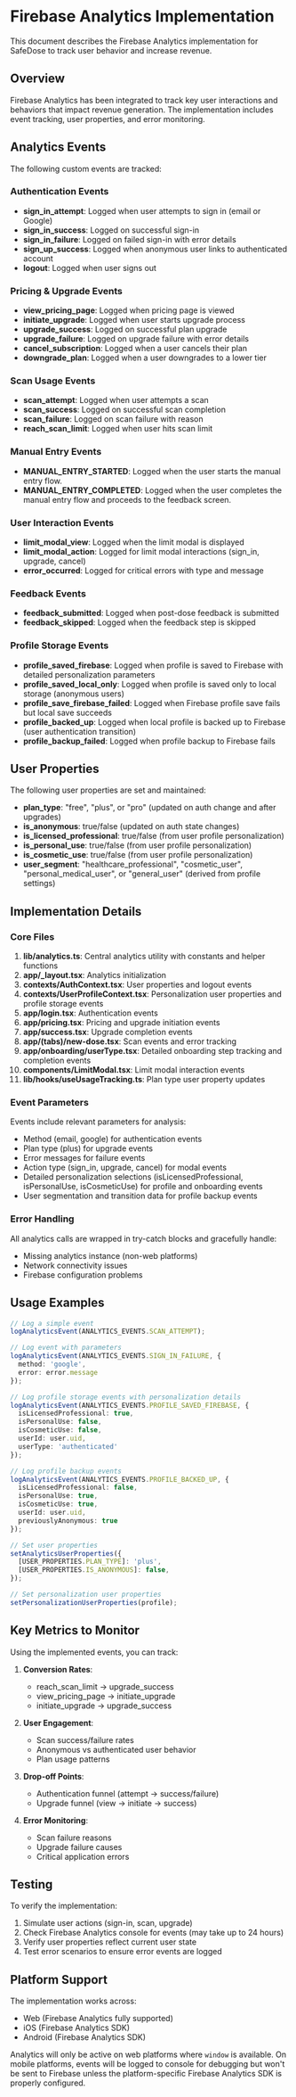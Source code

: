# Firebase Analytics Implementation

This document describes the Firebase Analytics implementation for SafeDose to track user behavior and increase revenue.

## Overview

Firebase Analytics has been integrated to track key user interactions and behaviors that impact revenue generation. The implementation includes event tracking, user properties, and error monitoring.

## Analytics Events

The following custom events are tracked:

### Authentication Events
- **sign_in_attempt**: Logged when user attempts to sign in (email or Google)
- **sign_in_success**: Logged on successful sign-in
- **sign_in_failure**: Logged on failed sign-in with error details
- **sign_up_success**: Logged when anonymous user links to authenticated account
- **logout**: Logged when user signs out

### Pricing & Upgrade Events
- **view_pricing_page**: Logged when pricing page is viewed
- **initiate_upgrade**: Logged when user starts upgrade process
- **upgrade_success**: Logged on successful plan upgrade
- **upgrade_failure**: Logged on upgrade failure with error details
- **cancel_subscription**: Logged when a user cancels their plan
- **downgrade_plan**: Logged when a user downgrades to a lower tier

### Scan Usage Events
- **scan_attempt**: Logged when user attempts a scan
- **scan_success**: Logged on successful scan completion
- **scan_failure**: Logged on scan failure with reason
- **reach_scan_limit**: Logged when user hits scan limit

### Manual Entry Events
- **MANUAL_ENTRY_STARTED**: Logged when the user starts the manual entry flow.
- **MANUAL_ENTRY_COMPLETED**: Logged when the user completes the manual entry flow and proceeds to the feedback screen.

### User Interaction Events
- **limit_modal_view**: Logged when the limit modal is displayed
- **limit_modal_action**: Logged for limit modal interactions (sign_in, upgrade, cancel)
- **error_occurred**: Logged for critical errors with type and message

### Feedback Events
- **feedback_submitted**: Logged when post-dose feedback is submitted
- **feedback_skipped**: Logged when the feedback step is skipped

### Profile Storage Events
- **profile_saved_firebase**: Logged when profile is saved to Firebase with detailed personalization parameters
- **profile_saved_local_only**: Logged when profile is saved only to local storage (anonymous users)
- **profile_save_firebase_failed**: Logged when Firebase profile save fails but local save succeeds
- **profile_backed_up**: Logged when local profile is backed up to Firebase (user authentication transition)
- **profile_backup_failed**: Logged when profile backup to Firebase fails

## User Properties

The following user properties are set and maintained:

- **plan_type**: "free", "plus", or "pro" (updated on auth change and after upgrades)
- **is_anonymous**: true/false (updated on auth state changes)
- **is_licensed_professional**: true/false (from user profile personalization)
- **is_personal_use**: true/false (from user profile personalization)
- **is_cosmetic_use**: true/false (from user profile personalization)
- **user_segment**: "healthcare_professional", "cosmetic_user", "personal_medical_user", or "general_user" (derived from profile settings)

## Implementation Details

### Core Files

1. **lib/analytics.ts**: Central analytics utility with constants and helper functions
2. **app/_layout.tsx**: Analytics initialization
3. **contexts/AuthContext.tsx**: User properties and logout events
4. **contexts/UserProfileContext.tsx**: Personalization user properties and profile storage events
5. **app/login.tsx**: Authentication events
6. **app/pricing.tsx**: Pricing and upgrade initiation events
7. **app/success.tsx**: Upgrade completion events
8. **app/(tabs)/new-dose.tsx**: Scan events and error tracking
9. **app/onboarding/userType.tsx**: Detailed onboarding step tracking and completion events
10. **components/LimitModal.tsx**: Limit modal interaction events
11. **lib/hooks/useUsageTracking.ts**: Plan type user property updates

### Event Parameters

Events include relevant parameters for analysis:
- Method (email, google) for authentication events
- Plan type (plus) for upgrade events
- Error messages for failure events
- Action type (sign_in, upgrade, cancel) for modal events
- Detailed personalization selections (isLicensedProfessional, isPersonalUse, isCosmeticUse) for profile and onboarding events
- User segmentation and transition data for profile backup events

### Error Handling

All analytics calls are wrapped in try-catch blocks and gracefully handle:
- Missing analytics instance (non-web platforms)
- Network connectivity issues
- Firebase configuration problems

## Usage Examples

```typescript
// Log a simple event
logAnalyticsEvent(ANALYTICS_EVENTS.SCAN_ATTEMPT);

// Log event with parameters
logAnalyticsEvent(ANALYTICS_EVENTS.SIGN_IN_FAILURE, { 
  method: 'google', 
  error: error.message 
});

// Log profile storage events with personalization details
logAnalyticsEvent(ANALYTICS_EVENTS.PROFILE_SAVED_FIREBASE, {
  isLicensedProfessional: true,
  isPersonalUse: false,
  isCosmeticUse: false,
  userId: user.uid,
  userType: 'authenticated'
});

// Log profile backup events
logAnalyticsEvent(ANALYTICS_EVENTS.PROFILE_BACKED_UP, {
  isLicensedProfessional: false,
  isPersonalUse: true,
  isCosmeticUse: true,
  userId: user.uid,
  previouslyAnonymous: true
});

// Set user properties
setAnalyticsUserProperties({
  [USER_PROPERTIES.PLAN_TYPE]: 'plus',
  [USER_PROPERTIES.IS_ANONYMOUS]: false,
});

// Set personalization user properties
setPersonalizationUserProperties(profile);
```

## Key Metrics to Monitor

Using the implemented events, you can track:

1. **Conversion Rates**:
   - reach_scan_limit → upgrade_success
   - view_pricing_page → initiate_upgrade
   - initiate_upgrade → upgrade_success

2. **User Engagement**:
   - Scan success/failure rates
   - Anonymous vs authenticated user behavior
   - Plan usage patterns

3. **Drop-off Points**:
   - Authentication funnel (attempt → success/failure)
   - Upgrade funnel (view → initiate → success)

4. **Error Monitoring**:
   - Scan failure reasons
   - Upgrade failure causes
   - Critical application errors

## Testing

To verify the implementation:

1. Simulate user actions (sign-in, scan, upgrade)
2. Check Firebase Analytics console for events (may take up to 24 hours)
3. Verify user properties reflect current user state
4. Test error scenarios to ensure error events are logged

## Platform Support

The implementation works across:
- Web (Firebase Analytics fully supported)
- iOS (Firebase Analytics SDK)
- Android (Firebase Analytics SDK)

Analytics will only be active on web platforms where `window` is available. On mobile platforms, events will be logged to console for debugging but won't be sent to Firebase unless the platform-specific Firebase Analytics SDK is properly configured.